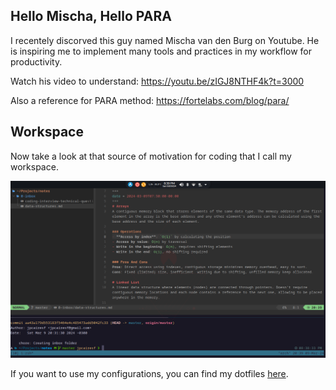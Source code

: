 ## Hello Mischa, Hello PARA
I recentely discorved this guy named Mischa van den Burg on Youtube. He is inspiring me to implement many tools and practices in my workflow for productivity.

Watch his video to understand: https://youtu.be/zIGJ8NTHF4k?t=3000

Also a reference for PARA method: https://fortelabs.com/blog/para/

## Workspace
Now take a look at that source of motivation for coding that I call my workspace.

![Workflow](workflow.png)

If you want to use my configurations, you can find my dotfiles [here](https://github.com/jpcairesf/dotfiles).
